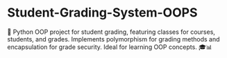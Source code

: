 # Student-Grading-System-OOPS
🐍 Python OOP project for student grading, featuring classes for courses, students, and grades. Implements polymorphism for grading methods and encapsulation for grade security. Ideal for learning OOP concepts. 🎓📊
